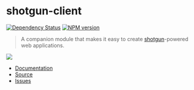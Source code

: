 # shotgun-client

[![Dependency Status](https://gemnasium.com/codetunnel/shotgun-client.png)](https://gemnasium.com/codetunnel/shotgun-client)
[![NPM version](https://badge.fury.io/js/shotgun-client.png)](http://badge.fury.io/js/shotgun-client)

> A companion module that makes it easy to create [shotgun](https://github.com/codetunnel/shotgun)-powered web applications.

![](http://i.imgur.com/EeMgWBK.png)

- [Documentation](https://github.com/codetunnel/shotgun-client/wiki)
- [Source](https://github.com/codetunnel/shotgun-client)
- [Issues](https://github.com/codetunnel/shotgun-client/issues)
